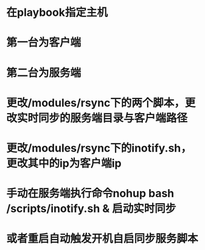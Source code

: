 # 在playbook指定主机
# 第一台为客户端
# 第二台为服务端

# 更改/modules/rsync下的两个脚本，更改实时同步的服务端目录与客户端路径
# 更改/modules/rsync下的inotify.sh，更改其中的ip为客户端ip

# 手动在服务端执行命令nohup bash /scripts/inotify.sh & 启动实时同步
# 或者重启自动触发开机自启同步服务脚本
